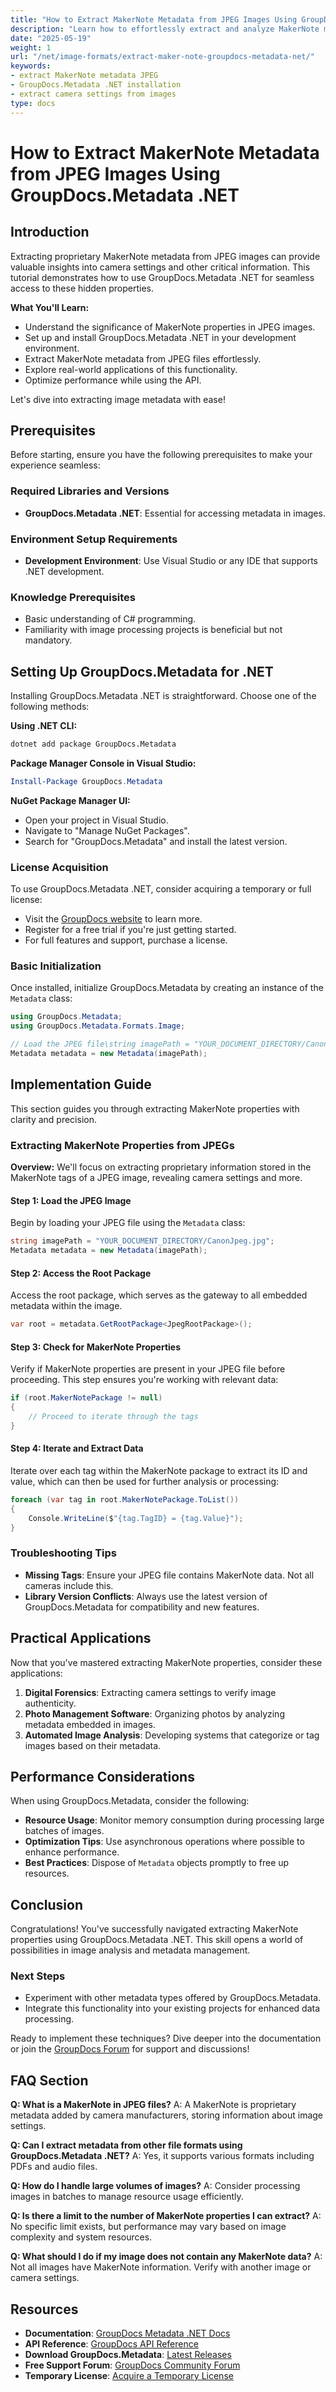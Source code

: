 ```yaml
---
title: "How to Extract MakerNote Metadata from JPEG Images Using GroupDocs.Metadata .NET"
description: "Learn how to effortlessly extract and analyze MakerNote metadata in JPEG images with GroupDocs.Metadata .NET. Ideal for image processing and digital forensics."
date: "2025-05-19"
weight: 1
url: "/net/image-formats/extract-maker-note-groupdocs-metadata-net/"
keywords:
- extract MakerNote metadata JPEG
- GroupDocs.Metadata .NET installation
- extract camera settings from images
type: docs
---
```

# How to Extract MakerNote Metadata from JPEG Images Using GroupDocs.Metadata .NET

## Introduction

Extracting proprietary MakerNote metadata from JPEG images can provide valuable insights into camera settings and other critical information. This tutorial demonstrates how to use GroupDocs.Metadata .NET for seamless access to these hidden properties.

**What You'll Learn:**
- Understand the significance of MakerNote properties in JPEG images.
- Set up and install GroupDocs.Metadata .NET in your development environment.
- Extract MakerNote metadata from JPEG files effortlessly.
- Explore real-world applications of this functionality.
- Optimize performance while using the API.

Let's dive into extracting image metadata with ease!

## Prerequisites

Before starting, ensure you have the following prerequisites to make your experience seamless:

### Required Libraries and Versions
- **GroupDocs.Metadata .NET**: Essential for accessing metadata in images.
  
### Environment Setup Requirements
- **Development Environment**: Use Visual Studio or any IDE that supports .NET development.

### Knowledge Prerequisites
- Basic understanding of C# programming.
- Familiarity with image processing projects is beneficial but not mandatory.

## Setting Up GroupDocs.Metadata for .NET

Installing GroupDocs.Metadata .NET is straightforward. Choose one of the following methods:

**Using .NET CLI:**
```bash
dotnet add package GroupDocs.Metadata
```

**Package Manager Console in Visual Studio:**
```powershell
Install-Package GroupDocs.Metadata
```

**NuGet Package Manager UI:**
- Open your project in Visual Studio.
- Navigate to "Manage NuGet Packages".
- Search for "GroupDocs.Metadata" and install the latest version.

### License Acquisition

To use GroupDocs.Metadata .NET, consider acquiring a temporary or full license:
- Visit the [GroupDocs website](https://purchase.groupdocs.com/temporary-license) to learn more.
- Register for a free trial if you're just getting started.
- For full features and support, purchase a license.

### Basic Initialization

Once installed, initialize GroupDocs.Metadata by creating an instance of the `Metadata` class:

```csharp
using GroupDocs.Metadata;
using GroupDocs.Metadata.Formats.Image;

// Load the JPEG file\string imagePath = "YOUR_DOCUMENT_DIRECTORY/CanonJpeg.jpg";
Metadata metadata = new Metadata(imagePath);
```

## Implementation Guide

This section guides you through extracting MakerNote properties with clarity and precision.

### Extracting MakerNote Properties from JPEGs

**Overview:**
We'll focus on extracting proprietary information stored in the MakerNote tags of a JPEG image, revealing camera settings and more.

#### Step 1: Load the JPEG Image
Begin by loading your JPEG file using the `Metadata` class:

```csharp
string imagePath = "YOUR_DOCUMENT_DIRECTORY/CanonJpeg.jpg";
Metadata metadata = new Metadata(imagePath);
```

#### Step 2: Access the Root Package
Access the root package, which serves as the gateway to all embedded metadata within the image.

```csharp
var root = metadata.GetRootPackage<JpegRootPackage>();
```

#### Step 3: Check for MakerNote Properties
Verify if MakerNote properties are present in your JPEG file before proceeding. This step ensures you're working with relevant data:

```csharp
if (root.MakerNotePackage != null)
{
    // Proceed to iterate through the tags
}
```

#### Step 4: Iterate and Extract Data
Iterate over each tag within the MakerNote package to extract its ID and value, which can then be used for further analysis or processing:

```csharp
foreach (var tag in root.MakerNotePackage.ToList())
{
    Console.WriteLine($"{tag.TagID} = {tag.Value}");
}
```

### Troubleshooting Tips
- **Missing Tags**: Ensure your JPEG file contains MakerNote data. Not all cameras include this.
- **Library Version Conflicts**: Always use the latest version of GroupDocs.Metadata for compatibility and new features.

## Practical Applications

Now that you've mastered extracting MakerNote properties, consider these applications:
1. **Digital Forensics**: Extracting camera settings to verify image authenticity.
2. **Photo Management Software**: Organizing photos by analyzing metadata embedded in images.
3. **Automated Image Analysis**: Developing systems that categorize or tag images based on their metadata.

## Performance Considerations

When using GroupDocs.Metadata, consider the following:
- **Resource Usage**: Monitor memory consumption during processing large batches of images.
- **Optimization Tips**: Use asynchronous operations where possible to enhance performance.
- **Best Practices**: Dispose of `Metadata` objects promptly to free up resources.

## Conclusion

Congratulations! You've successfully navigated extracting MakerNote properties using GroupDocs.Metadata .NET. This skill opens a world of possibilities in image analysis and metadata management.

### Next Steps
- Experiment with other metadata types offered by GroupDocs.Metadata.
- Integrate this functionality into your existing projects for enhanced data processing.

Ready to implement these techniques? Dive deeper into the documentation or join the [GroupDocs Forum](https://forum.groupdocs.com/c/metadata/) for support and discussions!

## FAQ Section

**Q: What is a MakerNote in JPEG files?**
A: A MakerNote is proprietary metadata added by camera manufacturers, storing information about image settings.

**Q: Can I extract metadata from other file formats using GroupDocs.Metadata .NET?**
A: Yes, it supports various formats including PDFs and audio files.

**Q: How do I handle large volumes of images?**
A: Consider processing images in batches to manage resource usage efficiently.

**Q: Is there a limit to the number of MakerNote properties I can extract?**
A: No specific limit exists, but performance may vary based on image complexity and system resources.

**Q: What should I do if my image does not contain any MakerNote data?**
A: Not all images have MakerNote information. Verify with another image or camera settings.

## Resources
- **Documentation**: [GroupDocs Metadata .NET Docs](https://docs.groupdocs.com/metadata/net/)
- **API Reference**: [GroupDocs API Reference](https://reference.groupdocs.com/metadata/net/)
- **Download GroupDocs.Metadata**: [Latest Releases](https://releases.groupdocs.com/metadata/net/)
- **Free Support Forum**: [GroupDocs Community Forum](https://forum.groupdocs.com/c/metadata/)
- **Temporary License**: [Acquire a Temporary License](https://purchase.groupdocs.com/temporary-license/)

